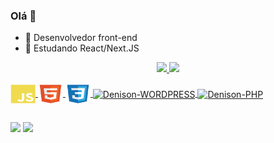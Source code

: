 ### Olá 👋


- 🔭 Desenvolvedor front-end
- 🌱 Estudando React/Next.JS

<div align="center">
  <a href="https://github.com/denisonmka">
  <img height="160em" src="https://github-readme-stats.vercel.app/api?username=denisonmka&show_icons=true&theme=dracula&include_all_commits=true&count_private=true"/>
  <img height="160em" src="https://github-readme-stats.vercel.app/api/top-langs/?username=denisonmka&layout=compact&count_private=true&theme=dracula"/>
</div>
<div style="display: inline_block"><br>
  <img align="center" alt="Denison-Js" height="30" width="40" src="https://raw.githubusercontent.com/devicons/devicon/master/icons/javascript/javascript-plain.svg">
  <img align="center" alt="Denison-HTML" height="30" width="40" src="https://raw.githubusercontent.com/devicons/devicon/master/icons/html5/html5-original.svg">
  <img align="center" alt="Denison-CSS" height="30" width="40" src="https://raw.githubusercontent.com/devicons/devicon/master/icons/css3/css3-original.svg">
  <img align="center" alt="Denison-WORDPRESS" height="30" width="40" src="https://cdn.jsdelivr.net/gh/devicons/devicon/icons/wordpress/wordpress-plain.svg" />
  <img align="center" alt="Denison-PHP" height="30" width="40" src="https://cdn.jsdelivr.net/gh/devicons/devicon/icons/php/php-plain.svg" />

</div>
  
  ##
 
<div> 
  <a href = "mailto:denison.mkaa@gmail.com"><img src="https://img.shields.io/badge/-Gmail-%23333?style=for-the-badge&logo=gmail&logoColor=white" target="_blank"></a>
  <a href="https://www.linkedin.com/in/denison-alexandre/" target="_blank"><img src="https://img.shields.io/badge/-LinkedIn-%230077B5?style=for-the-badge&logo=linkedin&logoColor=white" target="_blank"></a>  
</div>
